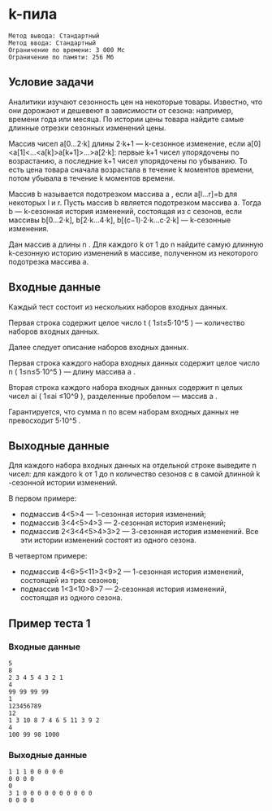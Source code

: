 # k-пила
```
Метод вывода: Стандартный
Метод ввода: Стандартный
Ограничение по времени: 3 000 Мс
Ограничение по памяти: 256 Мб
```

## Условие задачи
Аналитики изучают сезонность цен на некоторые товары. Известно, что они дорожают и дешевеют в зависимости от сезона: например, времени года или месяца. По истории цены товара найдите самые длинные отрезки сезонных изменений цены.

Массив чисел
a[0…2⋅k]
длины
2⋅k+1 — k-сезонное изменение, если
a[0]<a[1]<…<a[k]>a[k+1]>…>a[2⋅k]: первые
k+1
чисел упорядочены по возрастанию, а последние
k+1
чисел упорядочены по убыванию. То есть цена товара сначала возрастала в течение
k
моментов времени, потом убывала в течение
k
моментов времени.

Массив
b
называется подотрезком массива
a
, если
a[l…r]=b
для некоторых
l
и
r. Пусть массив
b
является подотрезком массива
a. Тогда
b — k-сезонная история изменений, состоящая из
c
сезонов, если массивы
b[0…2⋅k],
b[2⋅k…4⋅k],
b[(c−1)⋅2⋅k…c⋅2⋅k]
— k-сезонные изменения.

Дан массив
a
длины
n
. Для каждого
k
от 1 до
n
найдите самую длинную
k-сезонную историю изменений в массиве, полученном из некоторого подотрезка массива
a.

## Входные данные
Каждый тест состоит из нескольких наборов входных данных.

Первая строка содержит целое число
t
(
1≤t≤5⋅10^5
) — количество наборов входных данных.

Далее следует описание наборов входных данных.

Первая строка каждого набора входных данных содержит целое число
n
(
1≤n≤5⋅10^5
) — длину массива
a
.

Вторая строка каждого набора входных данных содержит
n
целых чисел
ai
(
1≤ai
≤10^9
), разделенные пробелом — массив
a
.

Гарантируется, что сумма
n
по всем наборам входных данных не превосходит
5⋅10^5
.

## Выходные данные
Для каждого набора входных данных на отдельной строке выведите
n
чисел: для каждого
k
от 1 до
n
количество сезонов
c
в самой длинной
k
-сезонной истории изменений.

В первом примере:
- подмассив
4<5>4 — 1-сезонная история изменений;
- подмассив
3<4<5>4>3 — 2-сезонная история изменений;
- подмассив
2<3<4<5>4>3>2
— 3-сезонная история изменений.
Все эти истории изменений состоят из одного сезона.

В четвертом примере:

- подмассив
4<6>5<11>3<9>2 — 1-сезонная история изменений, состоящей из трех сезонов;
- подмассив
1<3<10>8>7
— 2-сезонная история изменений, состоящая из одного сезона.

## Пример теста 1
### Входные данные
```
5
8
2 3 4 5 4 3 2 1
4
99 99 99 99
1
123456789
12
1 3 10 8 7 4 6 5 11 3 9 2
4
100 99 98 1000
```

### Выходные данные
```
1 1 1 0 0 0 0 0
0 0 0 0
0
3 1 0 0 0 0 0 0 0 0 0 0
0 0 0 0
```